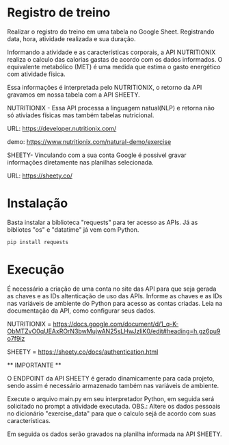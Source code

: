 # Registro de treino

Realizar o registro do treino em uma tabela no Google Sheet. Registrando data, hora, atividade realizada e sua duração.

Informando a atividade e as características corporais, a API NUTRITIONIX realiza o calculo das calorias gastas de acordo com os dados informados.
O equivalente metabólico (MET) é uma medida que estima o gasto energético com atividade física.

Essa informações é interpretada pelo NUTRITIONIX, o retorno da API gravamos em nossa tabela com a API SHEETY.

NUTRITIONIX - Essa API processa a linguagem natual(NLP) e retorna não só ativiades físicas mas também tabelas nutricional.

URL: https://developer.nutritionix.com/

demo: https://www.nutritionix.com/natural-demo/exercise

SHEETY- Vinculando com a sua conta Google é possivel gravar informações diretamente nas planilhas selecionada.

URL: https://sheety.co/

# Instalação

Basta instalar a biblioteca "requests" para ter acesso as APIs. Já as bibliotes "os" e "datatime" já vem com Python.

```bash
pip install requests
```

# Execução

É necessário a criação de uma conta no site das API para que seja gerada as chaves e as IDs altenticação de uso das APIs.
Informe as chaves e as IDs nas variáveis de ambiente do Python para acesso as contas criadas. Leia na documentação da API, como configurar seus dados.

NUTRITIONIX = https://docs.google.com/document/d/1_q-K-ObMTZvO0qUEAxROrN3bwMujwAN25sLHwJzliK0/edit#heading=h.gz6pu9o7f9iz

SHEETY = https://sheety.co/docs/authentication.html

** IMPORTANTE **

O ENDPOINT da API SHEETY é gerado dinamicamente para cada projeto, sendo assim é necessário armazenado também nas variáveis de ambiente.

Execute o arquivo main.py em seu interpretador Python, em seguida será solicitado no prompt a atividade executada.
OBS.: Altere os dados pessoais no dicionário "exercise_data" para que o calculo sejá de acordo com suas características.

Em seguida os dados serão gravados na planilha informada na API SHEETY.
